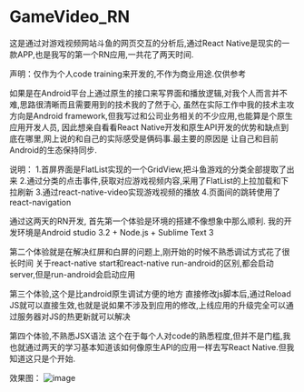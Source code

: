 # GameVideo_RN
这是通过对游戏视频网站斗鱼的网页交互的分析后,通过React Native是现实的一款APP,也是我写的第一个RN应用,一共花了两天时间.
  
声明：仅作为个人code training来开发的,不作为商业用途.仅供参考
  
如果是在Android平台上通过原生的接口来写界面和播放逻辑,对我个人而言并不难,思路很清晰而且需要用到的技术我的了然于心,
虽然在实际工作中我的技术主攻方向是Android framework,但我写过和公司业务相关的不少应用,也能算是个原生应用开发人员,
因此想亲自看看React Native开发和原生API开发的优势和缺点到底在哪里,网上说的和自己的实际感受是俩码事.最主要的原因是
让自己和目前Android的生态保持同步.
  
说明：
  1.首屏界面是FlatList实现的一个GridView,把斗鱼游戏的分类全部提取了出来
  2.通过分类的点击事件,获取对应游戏视频内容,采用了FlatList的上拉加载和下拉刷新
  3.通过react-native-video实现游戏视频的播放
  4.页面间的跳转使用了react-navigation
  
通过这两天的RN开发,
首先第一个体验是环境的搭建不像想象中那么顺利.
    我的开发环境是Android studio 3.2 + Node.js + Sublime Text 3
    
第二个体验就是在解决红屏和白屏的问题上,刚开始的时候不熟悉调试方式花了很长时间
    关于react-native start和react-native run-android的区别,都会启动server,但是run-android会启动应用
    
第三个体验,这个是比android原生调试方便的地方
    直接修改js脚本后,通过Reload JS就可以直接生效,也就是说如果不涉及到应用的修改,上线应用的升级完全可以通过服务器对JS的热更新就可以解决
    
第四个体验,不熟悉JSX语法
    这个在于每个人对code的熟悉程度,但并不是门槛,我也就通过两天的学习基本知道该如何像原生API的应用一样去写React Native.但我知道这只是个开始.
  
效果图：
![image](https://github.com/WoYang/GameVideo_RN/blob/master/work.gif)
